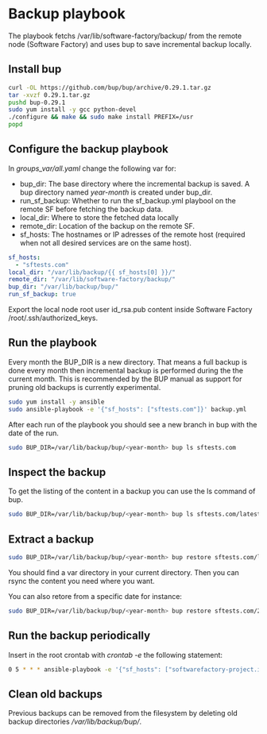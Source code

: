 Backup playbook
===============

The playbook fetchs /var/lib/software-factory/backup/ from the
remote node (Software Factory) and uses bup to save incremental backup locally.

Install bup
-----------

```bash
curl -OL https://github.com/bup/bup/archive/0.29.1.tar.gz
tar -xvzf 0.29.1.tar.gz
pushd bup-0.29.1
sudo yum install -y gcc python-devel
./configure && make && sudo make install PREFIX=/usr
popd
```

Configure the backup playbook
-----------------------------

In *groups_var/all.yaml* change the following var for:

* bup_dir: The base directory where the incremental backup is saved.
  A bup directory named *year-month* is created under bup_dir.
* run_sf_backup: Whether to run the sf_backup.yml playbool on the
  remote SF before fetching the backup data.
* local_dir: Where to store the fetched data locally
* remote_dir: Location of the backup on the remote SF.
* sf_hosts: The hostnames or IP adresses of the remote host (required when
            not all desired services are on the same host).

```yaml
sf_hosts:
  - "sftests.com"
local_dir: "/var/lib/backup/{{ sf_hosts[0] }}/"
remote_dir: "/var/lib/software-factory/backup/"
bup_dir: "/var/lib/backup/bup/"
run_sf_backup: true
```

Export the local node root user id_rsa.pub content inside Software Factory
/root/.ssh/authorized_keys.

Run the playbook
----------------

Every month the BUP_DIR is a new directory. That means a full backup
is done every month then incremental backup is performed during the
the current month. This is recommended by the BUP manual as support for
pruning old backups is currently experimental.

```bash
sudo yum install -y ansible
sudo ansible-playbook -e '{"sf_hosts": ["sftests.com"]}' backup.yml
```

After each run of the playbook you should see a new branch in
bup with the date of the run.

```bash
sudo BUP_DIR=/var/lib/backup/bup/<year-month> bup ls sftests.com
```

Inspect the backup
------------------

To get the listing of the content in a backup you can use the ls command
of bup.

```bash
sudo BUP_DIR=/var/lib/backup/bup/<year-month> bup ls sftests.com/latest/var/lib/software-factory/backup/gerrit/var/lib/gerrit/git/
```

Extract a backup
----------------

```bash
sudo BUP_DIR=/var/lib/backup/bup/<year-month> bup restore sftests.com/latest/
```

You should find a var directory in your current directory. Then
you can rsync the content you need where you want.

You can also retore from a specific date for instance:

```bash
sudo BUP_DIR=/var/lib/backup/bup/<year-month> bup restore sftests.com/2017-07-24-151720/
```

Run the backup periodically
---------------------------

Insert in the root crontab with *crontab -e* the following statement:

```bash
0 5 * * * ansible-playbook -e '{"sf_hosts": ["softwarefactory-project.io"]}' /root/sf-ops/backup/ansible/backup.yml
```

Clean old backups
-----------------

Previous backups can be removed from the filesystem by deleting
old backup directories */var/lib/backup/bup/<year-month>*.

